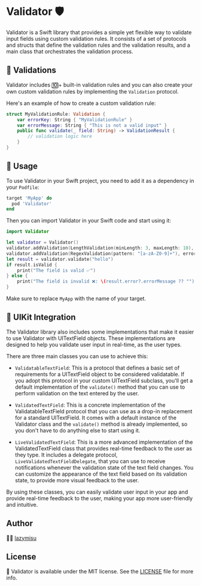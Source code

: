 # Validator 🛡️

Validator is a Swift library that provides a simple yet flexible way to validate input fields using custom validation rules. It consists of a set of protocols and structs that define the validation rules and the validation results, and a main class that orchestrates the validation process.

## 🧪 Validations

Validator includes 🔟+ built-in validation rules and you can also create your own custom validation rules by implementing the `Validation` protocol.

Here's an example of how to create a custom validation rule:

```swift
struct MyValidationRule: Validation {
    var errorKey: String { "MyValidationRule" }
    var errorMessage: String { "This is not a valid input" }
    public func validate(_ field: String) -> ValidationResult {
        // validation logic here
    }
}

```

## 🚀 Usage

To use Validator in your Swift project, you need to add it as a dependency in your `Podfile`:

```ruby
target 'MyApp' do
  pod 'Validator'
end
```

Then you can import Validator in your Swift code and start using it:

```swift
import Validator

let validator = Validator()
validator.addValidation(LengthValidation(minLength: 3, maxLength: 10), errorMessage: "The field must be between 3 and 10 characters long")
validator.addValidation(RegexValidation(pattern: "[a-zA-Z0-9]+"), errorMessage: "The field must contain only alphanumeric characters")
let result = validator.validate("hello")
if result.isValid {
    print("The field is valid ✅")
} else {
    print("The field is invalid ❌: \(result.error?.errorMessage ?? "")")
}

```

Make sure to replace `MyApp` with the name of your target.

## 🎨 UIKit Integration

The Validator library also includes some implementations that make it easier to use Validator with UITextField objects. These implementations are designed to help you validate user input in real-time, as the user types.

There are three main classes you can use to achieve this:

- `ValidatableTextField`: This is a protocol that defines a basic set of requirements for a UITextField object to be considered validatable. If you adopt this protocol in your custom UITextField subclass, you'll get a default implementation of the `validate()` method that you can use to perform validation on the text entered by the user.

- `ValidatedTextField`: This is a concrete implementation of the ValidatableTextField protocol that you can use as a drop-in replacement for a standard UITextField. It comes with a default instance of the Validator class and the `validate()` method is already implemented, so you don't have to do anything else to start using it.

- `LiveValidatedTextField`: This is a more advanced implementation of the ValidatedTextField class that provides real-time feedback to the user as they type. It includes a delegate protocol, `LiveValidatedTextFieldDelegate`, that you can use to receive notifications whenever the validation state of the text field changes. You can customize the appearance of the text field based on its validation state, to provide more visual feedback to the user.

By using these classes, you can easily validate user input in your app and provide real-time feedback to the user, making your app more user-friendly and intuitive.

## Author

👨‍💻 [lazymisu](https://github.com/lazymisu)

## License

📝 Validator is available under the MIT license. See the [LICENSE](https://github.com/swift-tools/Validator/LICENSE) file for more info.
